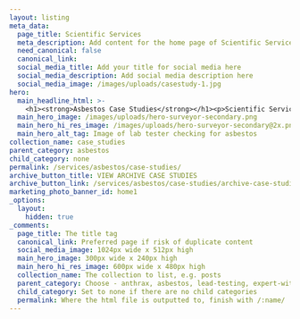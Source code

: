 ```yaml
---
layout: listing
meta_data:
  page_title: Scientific Services
  meta_description: Add content for the home page of Scientific Services here...
  need_canonical: false
  canonical_link:
  social_media_title: Add your title for social media here
  social_media_description: Add social media description here
  social_media_image: /images/uploads/casestudy-1.jpg
hero:
  main_headline_html: >-
    <h1><strong>Asbestos Case Studies</strong></h1><p>Scientific Services have been working in the asbestos industry for more than 16 years.</p>
  main_hero_image: /images/uploads/hero-surveyor-secondary.png
  main_hero_hi_res_image: /images/uploads/hero-surveyor-secondary@2x.png
  main_hero_alt_tag: Image of lab tester checking for asbestos
collection_name: case_studies
parent_category: asbestos
child_category: none
permalink: /services/asbestos/case-studies/
archive_button_title: VIEW ARCHIVE CASE STUDIES
archive_button_link: /services/asbestos/case-studies/archive-case-studies/
marketing_photo_banner_id: home1
_options:
  layout:
    hidden: true
_comments:
  page_title: The title tag
  canonical_link: Preferred page if risk of duplicate content
  social_media_image: 1024px wide x 512px high
  main_hero_image: 300px wide x 240px high
  main_hero_hi_res_image: 600px wide x 480px high
  collection_name: The collection to list, e.g. posts
  parent_category: Choose - anthrax, asbestos, lead-testing, expert-witness, laboratory-auditing, legionella
  child_category: Set to none if there are no child categories
  permalink: Where the html file is outputted to, finish with /:name/
---
```

